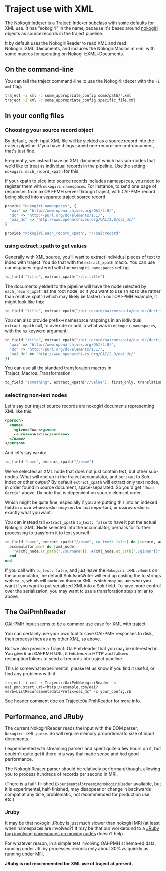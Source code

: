 # Traject use with XML

The [NokogiriIndexer](../lib/traject/nokogiri_indexer.md) is a Traject::Indexer subclass with some defaults for XML use. It has "nokogiri" in the name, because it's based around [nokogiri](https://github.com/sparklemotion/nokogiri) objects as source records in the traject pipeline.

It by default uses the NokogiriReader to read XML and read Nokogiri::XML::Documents, and includes the NokogiriMacros mix-in, with some macros for operating on Nokogiri::XML::Documents.

## On the command-line

You can tell the traject command-line to use the NokogiriIndexer with the `-i xml` flag:


```bash
traject -i xml -c some_appropriate_config some/path/*.xml
traject -i xml -c some_appropriate_config specific_file.xml
```

## In your config files

### Choosing your source record object

By default, each input XML file will be yielded as a source record into the traject pipeline. If you have things stored one-record-per-xml-document, that's just fine.

Frequently, we instead have an XML document which has sub-nodes that we'd like to treat as individual records in the pipeline.  Use the setting `nokogiri.each_record_xpath` for this.

If your xpath to slice into source records includes namespaces, you need to register them with `nokogiri.namespaces`.  For instance, to send one page of responses from an OAI-PMH server through traject, with OAI-PMH record being sliced into a separate traject source record:

```ruby
provide "nokogiri.namespaces", {
  "oai" => "http://www.openarchives.org/OAI/2.0/",
  "dc" => "http://purl.org/dc/elements/1.1/",
  "oai_dc" => "http://www.openarchives.org/OAI/2.0/oai_dc/"
}

provide "nokogiri.each_record_xpath", "//oai:record"
```

### using extract_xpath to get values

Generally with XML source, you'll want to extract individual pieces of text to index with traject. You do that with the `extract_xpath` macro.  You can use namespaces registered with the `nokogiri.namespaces` setting.

```ruby
to_field "title", extract_xpath("//dc:title")
```

The documents yielded to the pipeline will have the node selected by `each_record_xpath` as the root node, so if you want to use an absolute rather than relative xpath (which may likely be faster) in our OAI-PMH example, it might look like this:

```ruby
to_field "title", extract_xpath("/oai:record/oai:metadata/oai:dc/dc:title")
```

You can also provide prefix->namespace mappings in an individual `extract_xpath` call, to override or add to what was in `nokogiri.namespaces`, with the `ns` keyword argument:

```ruby
to_field "title", extract_xpath("/oai:record/oai:metadata/oai:dc/dc:title", ns: {
  "oai" => "http://www.openarchives.org/OAI/2.0/",
  "dc" => "http://purl.org/dc/elements/1.1/",
  "oai_dc" => "http://www.openarchives.org/OAI/2.0/oai_dc/"
})
```

You can use all the standard transforation macros in Traject::Macros::Transformation:

```ruby
to_field "something", extract_xpath("//value"), first_only, translation_map("some_map"), default("no value")
```


### selecting non-text nodes

Let's say our traject source records are nokogiri documents representing XML like this:

```xml
<person>
  <name>
    <given>Juan</given>
    <surname>Garcia</surname>
  </name>
</person>
```

And let's say we do:

```ruby
to_field "name", extract_xpath("//name")
```

We've selected an XML node that does not just contain text, but other sub-nodes. What will end up in the traject accumulator, and sent out to Solr index or other output? By default `extract_xpath` will extract only text nodes, in order found in source document, space-separated. So you'd get `"Juan Garcia"` above. Do note that is dependent on source element order.

Which might be quite fine, especially if you are putting this into an indexed field in a use where order may not be that important, or source order is exactly what you want.

You can instead tell `extract_xpath` `to_text: false` to have it put the actual Nokogiri::XML::Node selected into the accumulator, perhaps for further processing to transform it to text yourself:

```ruby
to_field "name", extract_xpath("//name", to_text: false) do |record, accumulator|
  accumulator.map! do |xml_node|
    "#{xml_node.at_path('./surname')}, #{xml_node.at_path('./given')}"
  end
end
```

If you call with `to_text: false`, and just leave the `Nokogiri::XML::Node`s on the accumulator, the default SolrJsonWriter will end up casting the to strings with `to_s`, which will serialize them to XML, which may be just what you want if you want to put serialized XML into a Solr field. To have more control over the serialization, you may want to use a transforation step similar to above.

## The OaiPmhReader

[OAI-PMH](http://www.openarchives.org/OAI/openarchivesprotocol.html) input seems to be a common use case for XML with traject.

You can certainly use your own tool to save OAI-PMH responses to disk, then process then as any other XML, as above.

But we also provide a Traject::OaiPmhReader that you may be interested in. You give it an OAI-PMH URL, it fetches via HTTP and follows resumptionTokens to send all records into traject pipeline.

This is somewhat experimental, please let us know if you find it useful, or find any problems with it.

    traject -i xml -r Traject::OaiPmhNokogiriReader -s oai_pmh.start_url="http://example.com/oai?verb=ListRecords&metadataPrefix=oai_dc" -c your_config.rb

See header comment doc on Traject::OaiPmhReader for more info.


## Performance, and JRuby

The current NokogiriReader reads the input with the DOM parser, `Nokogiri::XML.parse`. So will require memory proportional to size of input documents.

I experimented with streaming parsers and spent quite a few hours on it, but couldn't quite get it there in a way that made sense and had good performance.

The NokogiriReader parser should be relatively performant though, allowing you to process hundreds of records per second in MRI.

(There is a half-finished `ExperimentalStreamingNokogiriReader` available, but it is experimental, half-finished, may disappear or change in backwards compat at any time, problematic, not recommended for production use, etc.)

### Jruby

It may be that nokogiri JRuby is just much slower than nokogiri MRI (at least when namespaces are involved?)  It may be that our workaround to a [JRuby bug involving namespaces on moving nodes](https://github.com/sparklemotion/nokogiri/issues/1774) doesn't help.

For whatever reason, in a simple test involving OAI-PMH schema-ed data, running under JRuby processes records only about 30% as quickly as running under MRI.

**JRuby is not recommended for XML use of traject at present.**
